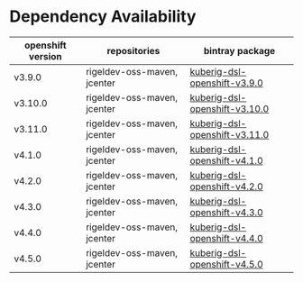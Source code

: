 # Dependency Availability
| openshift version | repositories | bintray package |
| ------------------ | ------------ | --------------- |
| v3.9.0 | rigeldev-oss-maven, jcenter | [kuberig-dsl-openshift-v3.9.0](https://bintray.com/teyckmans/rigeldev-oss-maven/io-kuberig-kuberig-dsl-openshift-v3.9.0) |
| v3.10.0 | rigeldev-oss-maven, jcenter | [kuberig-dsl-openshift-v3.10.0](https://bintray.com/teyckmans/rigeldev-oss-maven/io-kuberig-kuberig-dsl-openshift-v3.10.0) |
| v3.11.0 | rigeldev-oss-maven, jcenter | [kuberig-dsl-openshift-v3.11.0](https://bintray.com/teyckmans/rigeldev-oss-maven/io-kuberig-kuberig-dsl-openshift-v3.11.0) |
| v4.1.0 | rigeldev-oss-maven, jcenter | [kuberig-dsl-openshift-v4.1.0](https://bintray.com/teyckmans/rigeldev-oss-maven/io-kuberig-kuberig-dsl-openshift-v4.1.0) |
| v4.2.0 | rigeldev-oss-maven, jcenter | [kuberig-dsl-openshift-v4.2.0](https://bintray.com/teyckmans/rigeldev-oss-maven/io-kuberig-kuberig-dsl-openshift-v4.2.0) |
| v4.3.0 | rigeldev-oss-maven, jcenter | [kuberig-dsl-openshift-v4.3.0](https://bintray.com/teyckmans/rigeldev-oss-maven/io-kuberig-kuberig-dsl-openshift-v4.3.0) |
| v4.4.0 | rigeldev-oss-maven, jcenter | [kuberig-dsl-openshift-v4.4.0](https://bintray.com/teyckmans/rigeldev-oss-maven/io-kuberig-kuberig-dsl-openshift-v4.4.0) |
| v4.5.0 | rigeldev-oss-maven, jcenter | [kuberig-dsl-openshift-v4.5.0](https://bintray.com/teyckmans/rigeldev-oss-maven/io-kuberig-kuberig-dsl-openshift-v4.5.0) |
